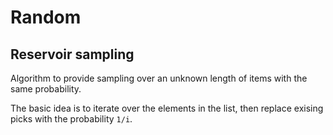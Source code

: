 # Random

## Reservoir sampling

Algorithm to provide sampling over an unknown length of items with the same probability.

The basic idea is to iterate over the elements in the list, then replace exising picks with the probability `1/i`.